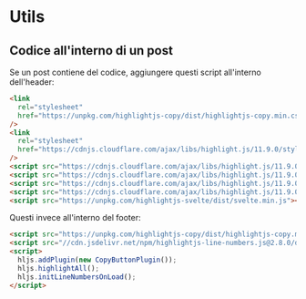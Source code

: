 # Utils

## Codice all'interno di un post

Se un post contiene del codice, aggiungere questi script all'interno dell'header:

```html
<link
  rel="stylesheet"
  href="https://unpkg.com/highlightjs-copy/dist/highlightjs-copy.min.css"
/>
<link
  rel="stylesheet"
  href="https://cdnjs.cloudflare.com/ajax/libs/highlight.js/11.9.0/styles/atom-one-dark.min.css"
/>
<script src="https://cdnjs.cloudflare.com/ajax/libs/highlight.js/11.9.0/highlight.min.js"></script>
<script src="https://cdnjs.cloudflare.com/ajax/libs/highlight.js/11.9.0/languages/javascript.min.js"></script>
<script src="https://cdnjs.cloudflare.com/ajax/libs/highlight.js/11.9.0/languages/typescript.min.js"></script>
<script src="https://cdnjs.cloudflare.com/ajax/libs/highlight.js/11.9.0/languages/bash.min.js"></script>
<script src="https://unpkg.com/highlightjs-svelte/dist/svelte.min.js"></script>
```

Questi invece all'interno del footer:

```html
<script src="https://unpkg.com/highlightjs-copy/dist/highlightjs-copy.min.js"></script>
<script src="//cdn.jsdelivr.net/npm/highlightjs-line-numbers.js@2.8.0/dist/highlightjs-line-numbers.min.js"></script>
<script>
  hljs.addPlugin(new CopyButtonPlugin());
  hljs.highlightAll();
  hljs.initLineNumbersOnLoad();
</script>
```
